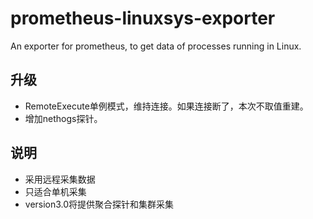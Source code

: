 # prometheus-linuxsys-exporter
An exporter for prometheus, to get data of processes running in Linux.

## 升级
- RemoteExecute单例模式，维持连接。如果连接断了，本次不取值重建。
- 增加nethogs探针。

## 说明
- 采用远程采集数据
- 只适合单机采集
- version3.0将提供聚合探针和集群采集
